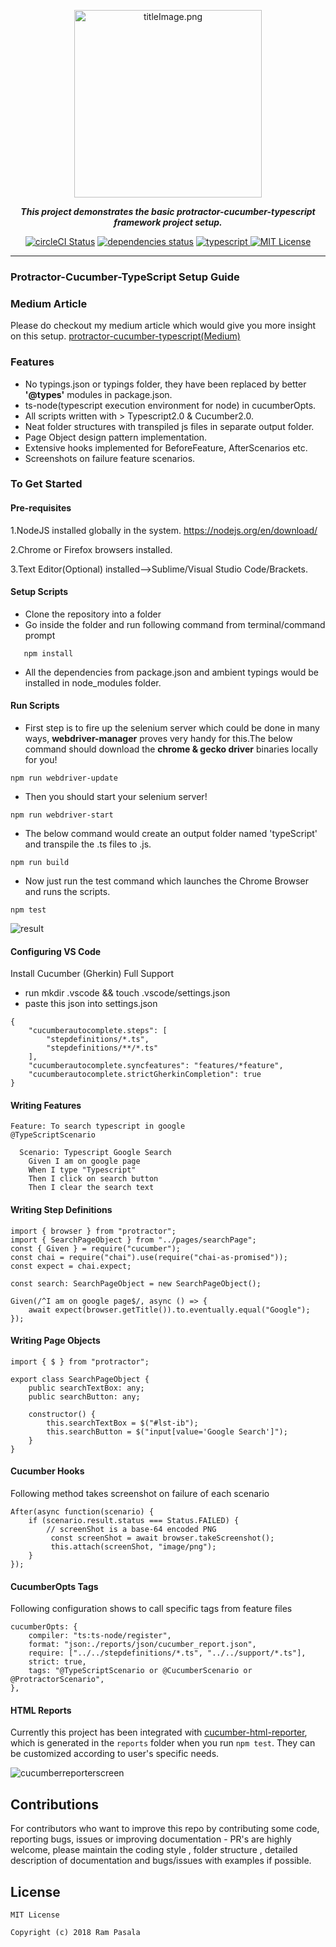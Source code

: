 <p align="center">
<img src= "./images/protractor-typescript-cucumber.png" height=300 alt="titleImage.png"/>
</p>

<p align="center">
   <i><strong>This project demonstrates the basic protractor-cucumber-typescript framework project setup.
</strong></i>
<p>

<p align="center">
<a href="https://circleci.com/gh/igniteram/protractor-cucumber-typescript/tree/master"><img alt="circleCI Status" src="https://circleci.com/gh/igniteram/protractor-cucumber-typescript/tree/master.svg?style=shield"></a>
<a href="https://david-dm.org/igniteram/protractor-cucumber-typescript"><img alt="dependencies status" src="https://david-dm.org/igniteram/protractor-cucumber-typescript.svg"></a>
<a href=""><img alt="typescript" src="https://badges.frapsoft.com/typescript/code/typescript.svg?v=101">
<a href="https://opensource.org/licenses/MIT"><img alt="MIT License" src="https://img.shields.io/dub/l/vibe-d.svg"></a>
</p>

---


### Protractor-Cucumber-TypeScript Setup Guide   

### Medium Article
Please do checkout my medium article which would give you more insight on this setup. [protractor-cucumber-typescript(Medium)](https://medium.com/@igniteram/e2e-testing-with-protractor-cucumber-using-typescript-564575814e4a)

### Features
* No typings.json or typings folder, they have been replaced by better **'@types'** modules in package.json.
* ts-node(typescript execution environment for node) in cucumberOpts. 
* All scripts written with > Typescript2.0 & Cucumber2.0.
* Neat folder structures with transpiled js files in separate output folder.
* Page Object design pattern implementation.
* Extensive hooks implemented for BeforeFeature, AfterScenarios etc.
* Screenshots on failure feature scenarios.


### To Get Started

#### Pre-requisites
1.NodeJS installed globally in the system.
https://nodejs.org/en/download/

2.Chrome or Firefox browsers installed.

3.Text Editor(Optional) installed-->Sublime/Visual Studio Code/Brackets.

#### Setup Scripts
* Clone the repository into a folder
* Go inside the folder and run following command from terminal/command prompt
```
   npm install 
```
* All the dependencies from package.json and ambient typings would be installed in node_modules folder.

#### Run Scripts

* First step is to fire up the selenium server which could be done in many ways,  **webdriver-manager** proves very handy for this.The below command should download the **chrome & gecko driver** binaries locally for you!

```
npm run webdriver-update
``` 

* Then you should start your selenium server!
```
npm run webdriver-start
```

* The below command would create an output folder named 'typeScript' and transpile the .ts files to .js.
```
npm run build
```

* Now just run the test command which launches the Chrome Browser and runs the scripts.
```
npm test
```
![result](https://raw.githubusercontent.com/igniteram/protractor-cucumber-typescript/master/images/protractor-cucumber-typescript-result.gif)

#### Configuring VS Code
Install Cucumber (Gherkin) Full Support
* run mkdir .vscode && touch .vscode/settings.json
* paste this json into settings.json
```
{
    "cucumberautocomplete.steps": [
        "stepdefinitions/*.ts",
        "stepdefinitions/**/*.ts"
    ],
    "cucumberautocomplete.syncfeatures": "features/*feature",
    "cucumberautocomplete.strictGherkinCompletion": true
}
```


#### Writing Features
```
Feature: To search typescript in google
@TypeScriptScenario

  Scenario: Typescript Google Search
    Given I am on google page
    When I type "Typescript"
    Then I click on search button
    Then I clear the search text
```
#### Writing Step Definitions
    
```
import { browser } from "protractor";
import { SearchPageObject } from "../pages/searchPage";
const { Given } = require("cucumber");
const chai = require("chai").use(require("chai-as-promised"));
const expect = chai.expect;

const search: SearchPageObject = new SearchPageObject();

Given(/^I am on google page$/, async () => {
    await expect(browser.getTitle()).to.eventually.equal("Google");
});
```

#### Writing Page Objects
```
import { $ } from "protractor";

export class SearchPageObject {
    public searchTextBox: any;
    public searchButton: any;

    constructor() {
        this.searchTextBox = $("#lst-ib");
        this.searchButton = $("input[value='Google Search']");
    }
}
```
#### Cucumber Hooks
Following method takes screenshot on failure of each scenario
```
After(async function(scenario) {
    if (scenario.result.status === Status.FAILED) {
        // screenShot is a base-64 encoded PNG
         const screenShot = await browser.takeScreenshot();
         this.attach(screenShot, "image/png");
    }
});
```
#### CucumberOpts Tags
Following configuration shows to call specific tags from feature files
```
cucumberOpts: {
    compiler: "ts:ts-node/register",
    format: "json:./reports/json/cucumber_report.json",
    require: ["../../stepdefinitions/*.ts", "../../support/*.ts"],
    strict: true,
    tags: "@TypeScriptScenario or @CucumberScenario or @ProtractorScenario",
},
```
#### HTML Reports
Currently this project has been integrated with [cucumber-html-reporter](https://github.com/gkushang/cucumber-html-reporter), which is generated in the `reports` folder when you run `npm test`.
They can be customized according to user's specific needs.

![cucumberreporterscreen](https://raw.githubusercontent.com/igniteram/protractor-cucumber-typescript/master/images/cucumberReporter.PNG)

## Contributions
For contributors who want to improve this repo by contributing some code, reporting bugs, issues or improving documentation - PR's are highly welcome, please maintain the coding style , folder structure , detailed description of documentation and bugs/issues with examples if possible.

## License
```   
MIT License

Copyright (c) 2018 Ram Pasala
```
